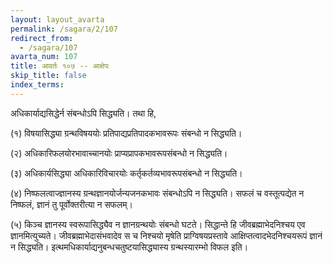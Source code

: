 ```yaml
---
layout: layout_avarta
permalink: /sagara/2/107
redirect_from:
  - /sagara/107
avarta_num: 107
title: आवर्तः १०७ -- आक्षेपः
skip_title: false
index_terms: 
---
```


अधिकार्याद्यसिद्धेर्न संबन्धोऽपि सिद्ध्यति।
तथा हि, 

(१) विषयासिद्ध्या ग्रन्थविषययोः प्रतिपाद्यप्रतिपादकभावरूपः संबन्धो
न सिद्ध्यति। 

(२) अधिकारिफलयोरभावाच्चानयोः प्राप्यप्रापकभावरूपसंबन्धो न सिद्ध्यति। 

(३) अधिकार्यसिद्ध्या अधिकारिविचारयोः कर्तृकर्तव्यभावरूपसंबन्धो न सिद्ध्यति। 

(४) निष्फलत्वाज्ज्ञानस्य ग्रन्थज्ञानयोर्जन्यजनकभावः संबन्धोऽपि न सिद्ध्यति। सफलं च वस्तूत्पद्येत न निष्फलं,
ज्ञानं तु पूर्वोक्तरीत्या न सफलम्। 

(५) किञ्च ज्ञानस्य स्वरूपासिद्ध्यैव न
ज्ञानग्रन्थयोः संबन्धो घटते। सिद्धान्ते हि जीवब्रह्माभेदनिश्चय एव ज्ञानमित्युच्यते। जीवब्रह्माभेदासंभवादेव स च निश्चयो मृषेति प्राग्विषयप्रस्तावे
आक्षिप्तत्वादभेदनिश्चयरूपं ज्ञानं न सिद्ध्यति। इत्थमधिकार्याद्यनुबन्धचतुष्टयासिद्ध्यास्य ग्रन्थस्यारम्भो विफल इति।
